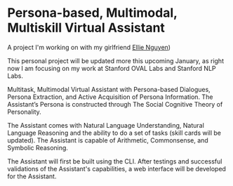 # Persona-based, Multimodal, Multiskill Virtual Assistant

A project I'm working on with my girlfriend [Ellie Nguyen](https://www.linkedin.com/in/ellienguyen5/))

This personal project will be updated more this upcoming January, as right now I am focusing on my work at Stanford OVAL Labs and Stanford NLP Labs.

Multitask, Multimodal Virtual Assistant with Persona-based Dialogues, Persona Extraction, and Active Acquisition of Persona Information. The Assistant’s Persona is constructed through The Social Cognitive Theory of Personality.
 
The Assistant comes with Natural Language Understanding, Natural Language Reasoning and the ability to do a set of tasks (skill cards will be updated). The Assistant is capable of Arithmetic, Commonsense, and Symbolic Reasoning.

The Assistant will first be built using the CLI. After testings and successful validations of the Assistant's capabilities, a web interface will be developed for the Assistant.
